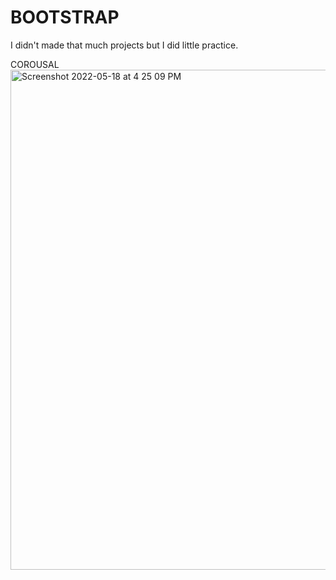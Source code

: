 # BOOTSTRAP
I didn't made that much projects but I did little practice.

COROUSAL
<img width="800" alt="Screenshot 2022-05-18 at 4 25 09 PM" src="https://user-images.githubusercontent.com/89776606/169023304-c97c8ef2-26bd-4112-8630-e09ea805b9d0.png">
